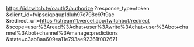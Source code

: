https://id.twitch.tv/oauth2/authorize
    ?response_type=token
    &client_id=fvipsqiqpqup1dluh97e798c97t9ac
    &redirect_uri=https://stream11.vercel.app/twitchbot/redirect
    &scope=user%3Aread%3Achat+user%3Awrite%3Achat+user%3Abot+channel%3Abot+channel%3Amanage:predictions
    &state=c3ab8aa609ea11e793ae92361f002671